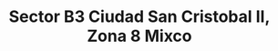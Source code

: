 ---
title: Sector B3 Ciudad San Cristobal II, Zona 8 Mixco
url: /sector-b3-ciudad-san-cristobal-ii-zona-8-mixco/
latitude: 14.586
longitude: -90.589
---
